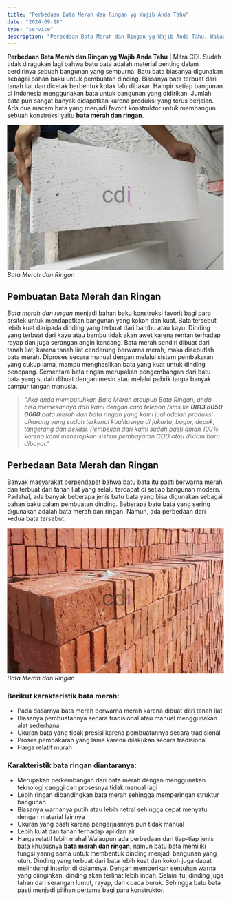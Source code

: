 ```yaml
---
title: "Perbedaan Bata Merah dan Ringan yg Wajib Anda Tahu"
date: "2024-09-18"
type: "service"
description: "Perbedaan Bata Merah dan Ringan yg Wajib Anda Tahu. Walaupun ada perbedaan dari tiap-tiap jenis bata khususnya **bata merah dan ringan**, namun batu bata mem..."
---
```


**Perbedaan Bata Merah dan Ringan yg Wajib Anda Tahu** | Mitra CDI. Sudah tidak diragukan lagi bahwa batu bata adalah material penting dalam berdirinya sebuah bangunan yang sempurna. Batu bata biasanya digunakan sebagai bahan baku untuk pembuatan dinding. Biasanya bata terbuat dari tanah liat dan dicetak berbentuk kotak lalu dibakar. Hampir setiap bangunan di Indonesia menggunakan bata untuk bangunan yang didirikan. Jumlah bata pun sangat banyak didapatkan karena produksi yang terus berjalan. Ada dua macam bata yang menjadi favorit konstruktor untuk membangun sebuah konstruksi yaitu **bata merah dan ringan**.

![Bata Merah dan Ringan](/images/blog/jual-hebel.jpg)
*Bata Merah dan Ringan*

 ## Pembuatan Bata Merah dan Ringan
    
_Bata merah dan ringan_ menjadi bahan baku konstruksi favorit bagi para arsitek untuk mendapatkan bangunan yang kokoh dan kuat. Bata tersebut lebih kuat daripada dinding yang terbuat dari bambu atau kayu. Dinding yang terbuat dari kayu atau bambu tidak akan awet karena rentan terhadap rayap dan juga serangan angin kencang. Bata merah sendiri dibuat dari tanah liat, karena tanah liat cenderung berwarna merah, maka disebutlah bata merah. Diproses secara manual dengan melalui sistem pembakaran yang cukup lama, mampu menghasilkan bata yang kuat untuk dinding penopang. Sementara bata ringan merupakan pengembangan dari batu bata yang sudah dibuat dengan mesin atau melalui pabrik tanpa banyak campur tangan manusia.
> _"Jika anda membutuhkan Bata Merah ataupun Bata Ringan, anda bisa memesannya dari kami dengan cara telepon /sms ke **0813 8050 0660** bata merah dan bata ringan yang kami jual adalah produksi cikarang yang sudah terkenal kualitasnya di jakarta, bogor, depok, tangerang dan bekasi. Pembelian dari kami sudah pasti aman 100% karena kami menerapkan sistem pembayaran COD atau dikirim baru dibayar."_

 ## Perbedaan Bata Merah dan Ringan
    
Banyak masyarakat berpendapat bahwa batu bata itu pasti berwarna merah dan terbuat dari tanah liat yang selalu terdapat di setiap bangunan modern. Padahal, ada banyak beberapa jenis batu bata yang bisa digunakan sebagai bahan baku dalam pembuatan dinding. Beberapa batu bata yang sering digunakan adalah bata merah dan ringan. Namun, ada perbedaan dari kedua bata tersebut.

![Bata Merah dan Ringan](/images/blog/bata-merah-3.jpg)
*Bata Merah dan Ringan*

### Berikut karakteristik bata merah:
- Pada dasarnya bata merah berwarna merah karena dibuat dari tanah liat
- Biasanya pembuatannya secara tradisional atau manual menggunakan alat sederhana
- Ukuran bata yang tidak presisi karena pembuatannya secara tradisional
- Proses pembakaran yang lama karena dilakukan secara tradisional
- Harga relatif murah
### Karakteristik bata ringan diantaranya:
- Merupakan perkembangan dari bata merah dengan menggunakan teknologi canggi dan prosesnya tidak manual lagi
- Lebih ringan dibandingkan bata merah sehingga memperingan struktur bangunan
- Biasanya warnanya putih atau lebih netral sehingga cepat menyatu dengan material lainnya
- Ukuran yang pasti karena pengerjaannya pun tidak manual
- Lebih kuat dan tahan terhadap api dan air
- Harga relatif lebih mahal
Walaupun ada perbedaan dari tiap-tiap jenis bata khususnya **bata merah dan ringan**, namun batu bata memiliki fungsi yanng sama untuk membentuk dinding menjadi bangunan yang utuh. Dinding yang terbuat dari bata lebih kuat dan kokoh juga dapat melindungi interior di dalamnya. Dengan memberikan sentuhan warna yang diinginkan, dinding akan terlihat lebih indah. Selain itu, dinding juga tahan dari serangan lumut, rayap, dan cuaca buruk. Sehingga batu bata pasti menjadi pilihan pertama bagi para konstruktor.
